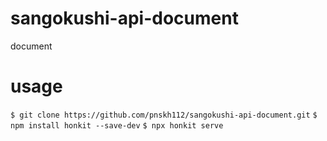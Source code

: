 # sangokushi-api-document
document

# usage
`$ git clone https://github.com/pnskh112/sangokushi-api-document.git`
`$ npm install honkit --save-dev`
`$ npx honkit serve`

